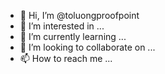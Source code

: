 - 👋 Hi, I’m @toluongproofpoint
- 👀 I’m interested in ...
- 🌱 I’m currently learning ...
- 💞️ I’m looking to collaborate on ...
- 📫 How to reach me ...

<!---
toluongproofpoint/toluongproofpoint is a ✨ special ✨ repository because its `README.md` (this file) appears on your GitHub profile.
You can click the Preview link to take a look at your changes.
--->
